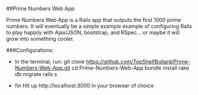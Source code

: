 ##Prime Numbers Web App

Prime Numbers Web App is a Rails app that outputs the first 1000 prime numbers. It will eventually be a simple example example of configuring Rails to play happily with Ajax/JSON, bootstrap, and RSpec... or maybe it will grow into something cooler.

###Configurations:
* In the terminal, run:
git clone https://github.com/TopShelfBullard/Prime-Numbers-Web-App.git
cd Prime-Numbers-Web-App
bundle install
rake db:migrate
rails s

* fin
Hit up http://localhost:3000 in your browser of choice
